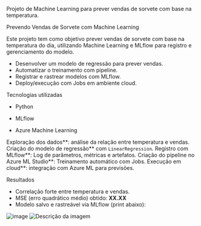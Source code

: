 
Projeto de Machine Learning para prever vendas de sorvete com base na temperatura.

  Prevendo Vendas de Sorvete com Machine Learning 

Este projeto tem como objetivo prever vendas de sorvete com base na temperatura do dia, utilizando Machine Learning e MLflow para registro e gerenciamento do modelo.





- Desenvolver um modelo de regressão para prever vendas.
- Automatizar o treinamento com pipeline.
- Registrar e rastrear modelos com MLflow.
- Deploy/execução com Jobs em ambiente cloud.



 Tecnologias utilizadas

- Python

- MLflow
- Azure Machine Learning






Exploração dos dados**: análise da relação entre temperatura e vendas.
Criação do modelo de regressão** com `LinearRegression`.
Registro com MLflow**:
 Log de parâmetros, métricas e artefatos.
Criação do pipeline no Azure ML Studio**:
Treinamento automático com Jobs.
Execução em cloud**: integração com Azure ML para previsões.



Resultados

- Correlação forte entre temperatura e vendas.
- MSE (erro quadrático médio) obtido: **XX.XX**
- Modelo salvo e rastreável via MLflow (print abaixo):







![image](https://github.com/user-attachments/assets/8ba90aeb-7a32-4419-bcca-ce08bc53687a)
![Descrição da imagem](https://github.com/user-attachments/assets/8ba90aeb-7a32-4419-bcca-ce08bc53687a)
